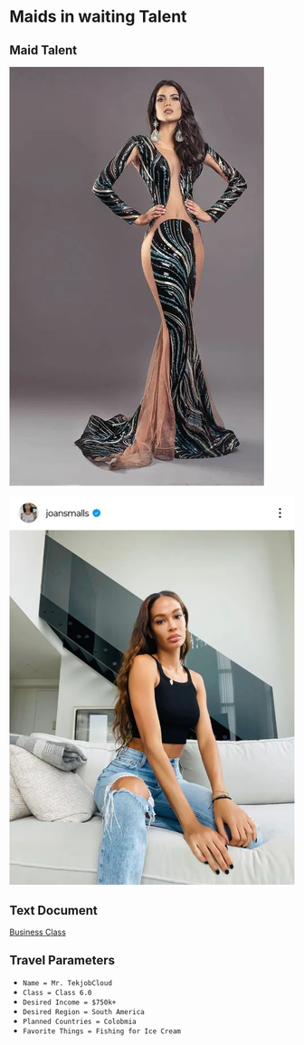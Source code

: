 # Maids in waiting Talent

## Maid Talent

![IceCream](Andrea-Diaz.jpg)

![IceCream2](joan-smalls.jpg)

## Text Document

[Business Class](./BusinessClass.txt)

## Travel Parameters

- ```Name = Mr. TekjobCloud```
- ```Class = Class 6.0```
- ```Desired Income = $750k+```
- ```Desired Region = South America```
- ```Planned Countries = Colobmia```
- ```Favorite Things = Fishing for Ice Cream```
